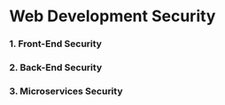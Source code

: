 # Web Development Security

### 1. Front-End Security 
### 2. Back-End Security
### 3. Microservices Security

